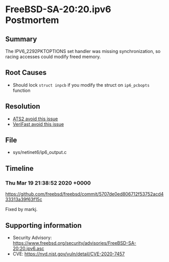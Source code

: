 # FreeBSD-SA-20:20.ipv6 Postmortem

## Summary

The IPV6_2292PKTOPTIONS set handler was missing synchronization, so racing accesses could modify freed memory.

## Root Causes

* Should lock `struct inpcb` if you modify the struct on `ip6_pcbopts` function

## Resolution

* [ATS2 avoid this issue](./Resolution/ATS2)
* [VeriFast avoid this issue](./Resolution/VeriFast)

## File

* sys/netinet6/ip6_output.c

## Timeline

### Thu Mar 19 21:38:52 2020 +0000

https://github.com/freebsd/freebsd/commit/5707de0ed806712f53752acd433313a39f63f15c

Fixed by markj.

## Supporting information

* Security Advisory: https://www.freebsd.org/security/advisories/FreeBSD-SA-20:20.ipv6.asc
* CVE: https://nvd.nist.gov/vuln/detail/CVE-2020-7457
